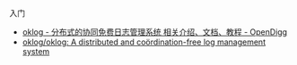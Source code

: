 入门

*   [oklog - 分布式的协同免费日志管理系统 相关介绍、文档、教程 - OpenDigg](http://www.opendigg.com/p/oklog)
*   [oklog/oklog: A distributed and coördination-free log management system](https://github.com/oklog/oklog)